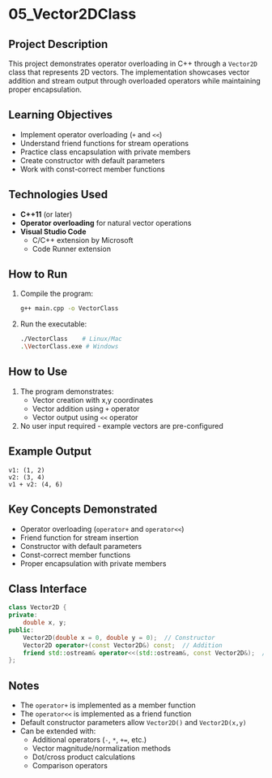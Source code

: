 # 05_Vector2DClass

## Project Description
This project demonstrates operator overloading in C++ through a `Vector2D` class that represents 2D vectors. The implementation showcases vector addition and stream output through overloaded operators while maintaining proper encapsulation.

## Learning Objectives
- Implement operator overloading (`+` and `<<`)
- Understand friend functions for stream operations
- Practice class encapsulation with private members
- Create constructor with default parameters
- Work with const-correct member functions

## Technologies Used
- **C++11** (or later)
- **Operator overloading** for natural vector operations
- **Visual Studio Code**
  - C/C++ extension by Microsoft
  - Code Runner extension

## How to Run
1. Compile the program:
   ```bash
   g++ main.cpp -o VectorClass
   ```
2. Run the executable:
   ```bash
   ./VectorClass    # Linux/Mac
   .\VectorClass.exe # Windows
   ```

## How to Use
1. The program demonstrates:
   - Vector creation with x,y coordinates
   - Vector addition using `+` operator
   - Vector output using `<<` operator
2. No user input required - example vectors are pre-configured

## Example Output
```
v1: (1, 2)
v2: (3, 4)
v1 + v2: (4, 6)
```

## Key Concepts Demonstrated
- Operator overloading (`operator+` and `operator<<`)
- Friend function for stream insertion
- Constructor with default parameters
- Const-correct member functions
- Proper encapsulation with private members

## Class Interface
```cpp
class Vector2D {
private:
    double x, y;
public:
    Vector2D(double x = 0, double y = 0);  // Constructor
    Vector2D operator+(const Vector2D&) const;  // Addition
    friend std::ostream& operator<<(std::ostream&, const Vector2D&);  // Output
};
```

## Notes
- The `operator+` is implemented as a member function
- The `operator<<` is implemented as a friend function
- Default constructor parameters allow `Vector2D()` and `Vector2D(x,y)`
- Can be extended with:
  - Additional operators (`-`, `*`, `+=`, etc.)
  - Vector magnitude/normalization methods
  - Dot/cross product calculations
  - Comparison operators

